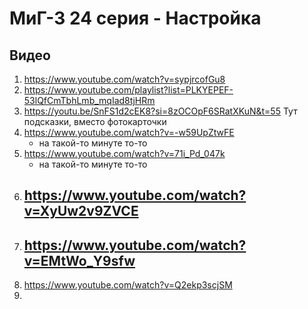 # МиГ-3 24 серия - Настройка

## Видео
1. https://www.youtube.com/watch?v=sypjrcofGu8
2. https://www.youtube.com/playlist?list=PLKYEPEF-53lQfCmTbhLmb_mqIad8tjHRm
3. https://youtu.be/SnFS1d2cEK8?si=8zOCOpF6SRatXKuN&t=55 Тут подсказки, вместо фотокарточки
4. https://www.youtube.com/watch?v=-w59UpZtwFE
     - на такой-то минуте то-то
5. https://www.youtube.com/watch?v=71i_Pd_047k
     - на такой-то минуте то-то
6. https://www.youtube.com/watch?v=XyUw2v9ZVCE
     - 
7. https://www.youtube.com/watch?v=EMtWo_Y9sfw
     - 
8. https://www.youtube.com/watch?v=Q2ekp3scjSM
9. 
